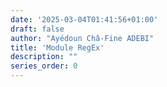 ```yaml
---
date: '2025-03-04T01:41:56+01:00'
draft: false
author: "Ayédoun Châ-Fine ADEBI"
title: 'Module RegEx'
description: ""
series_order: 0
---
```

